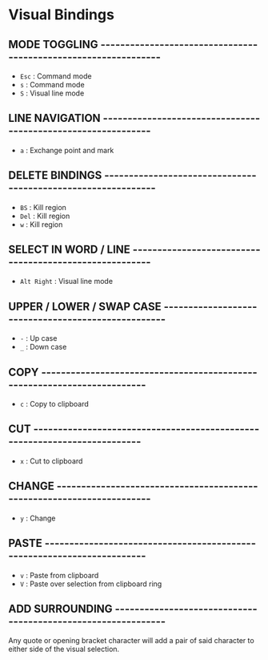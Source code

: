 # Visual Bindings


## MODE TOGGLING ---------------------------------------------------------------

- `Esc`                  : Command mode
- `s`                    : Command mode
- `S`                    : Visual line mode


## LINE NAVIGATION -------------------------------------------------------------

- `a`                    : Exchange point and mark


## DELETE BINDINGS -------------------------------------------------------------

- `BS`                   : Kill region
- `Del`                  : Kill region
- `w`                    : Kill region


## SELECT IN WORD / LINE -------------------------------------------------------

- `Alt Right`            : Visual line mode


## UPPER / LOWER / SWAP CASE ---------------------------------------------------

- `-`                    : Up case
- `_`                    : Down case


## COPY ------------------------------------------------------------------------

- `c`                    : Copy to clipboard


## CUT -------------------------------------------------------------------------

- `x`                    : Cut to clipboard


## CHANGE ----------------------------------------------------------------------

- `y`                    : Change


## PASTE -----------------------------------------------------------------------

- `v`                    : Paste from clipboard
- `V`                    : Paste over selection from clipboard ring


## ADD SURROUNDING -------------------------------------------------------------

Any quote or opening bracket character will add a pair of
said character to either side of the visual selection.
